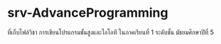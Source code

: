 # srv-AdvanceProgramming
ที่เก็บไฟล์วิชา การเขียนโปรแกรมขั้นสูงและไอโอที
ในภาคเรียนที่ 1 ระดับชั้น มัธยมศึกษาปีที่ 5
